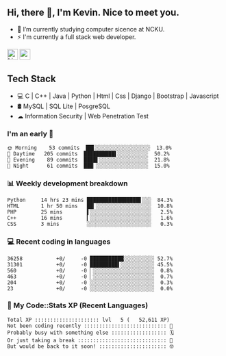 ## Hi, there 👋, I'm Kevin. Nice to meet you.

- 🌱 I’m currently studying computer sicence at NCKU.
- ⚡ I'm currently a full stack web developer.

<a href="https://www.linkedin.com/in/kevin12686/"><img alt="LinkedIn" src="https://img.shields.io/badge/linkedin%20-%230077B5.svg?&style=for-the-badge&logo=linkedin&logoColor=white" height=25></a>
<a href="https://www.instagram.com/kevin12686/"><img src="https://img.shields.io/badge/instagram-3f729b?&style=for-the-badge&logo=instagram&logoColor=white" height=25></a>

## Tech Stack

* 💻 C | C++ | Java | Python | Html | Css | Django | Bootstrap | Javascript
* 🛢️ MySQL | SQL Lite | PosgreSQL
* ☁ Information Security | Web Penetration Test

### I'm an early 🐤

<!-- early_bird start -->

```text
🌞 Morning    53 commits  ██▋░░░░░░░░░░░░░░░░░░  13.0%
🌆 Daytime   205 commits  ██████████▌░░░░░░░░░░  50.2%
🌃 Evening    89 commits  ████▌░░░░░░░░░░░░░░░░  21.8%
🌙 Night      61 commits  ███▏░░░░░░░░░░░░░░░░░  15.0%
```

<!-- early_bird end -->

### 📊 Weekly development breakdown

<!-- code_time start -->

```text
Python     14 hrs 23 mins █████████████████▋░░░  84.3%
HTML       1 hr 50 mins   ██▎░░░░░░░░░░░░░░░░░░  10.8%
PHP        25 mins        ▌░░░░░░░░░░░░░░░░░░░░   2.5%
C++        16 mins        ▎░░░░░░░░░░░░░░░░░░░░   1.6%
CSS        3 mins         ░░░░░░░░░░░░░░░░░░░░░   0.3%
```

<!-- code_time end -->

### 💻 Recent coding in languages

<!-- code_diff start -->

```text
36258           +0/     -0 ███████████░░░░░░░░░░ 52.7%
31301           +0/     -0 █████████▌░░░░░░░░░░░ 45.5%
560             +0/     -0 ▏░░░░░░░░░░░░░░░░░░░░  0.8%
463             +0/     -0 ▏░░░░░░░░░░░░░░░░░░░░  0.7%
204             +0/     -0 ░░░░░░░░░░░░░░░░░░░░░  0.3%
23              +0/     -0 ░░░░░░░░░░░░░░░░░░░░░  0.0%
```

<!-- code_diff end -->

### 🧰 My Code::Stats XP (Recent Languages)

<!-- codestats start -->

```text
Total XP ::::::::::::::::::::: lvl   5 (   52,611 XP) 
Not been coding recently ::::::::::::::::::::::::::: 🙈
Probably busy with something else :::::::::::::::::: 🗓
Or just taking a break ::::::::::::::::::::::::::::: 🌴
But would be back to it soon! :::::::::::::::::::::: 🤓
```

<!-- codestats end -->
